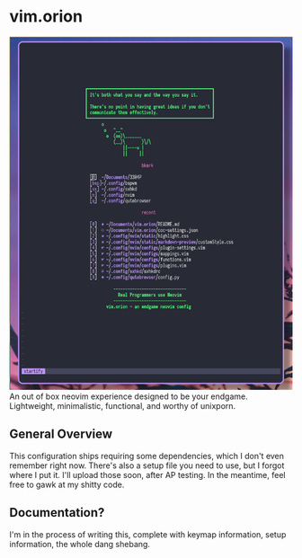 # vim.orion
![alt text](https://github.com/pradyungn/vim.orion/blob/master/scrnsht.png?raw=true)
An out of box neovim experience designed to be your endgame. Lightweight, minimalistic, functional, and worthy of unixporn.

## General Overview
This configuration ships requiring some dependencies, which I don't even remember right now. There's also a setup file you need to use, but I forgot where I put it. I'll upload
those soon, after AP testing. In the meantime, feel free to gawk at my shitty code.

## Documentation?
I'm in the process of writing this, complete with keymap information, setup information, the whole dang shebang.
